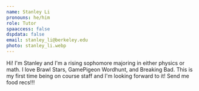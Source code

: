```yaml
---
name: Stanley Li
pronouns: he/him
role: Tutor
spaaccess: false
dspdata: false
email: stanley_li@berkeley.edu
photo: stanley_li.webp
---
```



Hi! I'm Stanley and I'm a rising sophomore majoring in either physics or math. I love Brawl Stars, GamePigeon Wordhunt, and Breaking Bad. This is my first time being on course staff and I'm looking forward to it! Send me food recs!!!